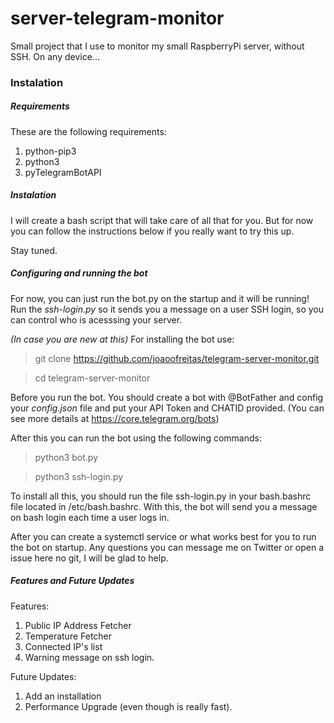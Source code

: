 # server-telegram-monitor
Small project that I use to monitor my small RaspberryPi server, without SSH. On any device...

### Instalation
##### Requirements
These are the following requirements:
1. python-pip3
2. python3
3. pyTelegramBotAPI

##### Instalation
I will create a bash script that will take care of all that for you. But for now you can follow the instructions below if you really want to try this up.

Stay tuned.

##### Configuring and running the bot

For now, you can just run the bot.py on the startup and it will be running!
Run the _ssh-login.py_ so it sends you a message on a user SSH login, so you can control who is acesssing
your server.

*(In case you are new at this)*
For installing the bot use: 

> git clone https://github.com/joaoofreitas/telegram-server-monitor.git

> cd telegram-server-monitor

Before you run the bot. You should create a bot with @BotFather and config your _config.json_ file and put your API Token and CHATID provided.
(You can see more details at https://core.telegram.org/bots)

After this you can run the bot using the following commands:

> python3 bot.py

> python3 ssh-login.py

To install all this, you should run the file ssh-login.py in your bash.bashrc file located in /etc/bash.bashrc.
With this, the bot will send you a message on bash login each time a user logs in.

After you can create a systemctl service or what works best for you to run the bot on startup.
Any questions you can message me on Twitter or open a issue here no git, I will be glad to help.

##### Features and Future Updates
Features:
1. Public IP Address Fetcher
2. Temperature Fetcher
3. Connected IP's list
4. Warning message on ssh login.

Future Updates:
1. Add an installation
2. Performance Upgrade (even though is really fast).


